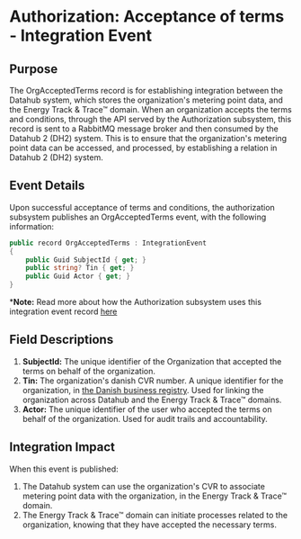 # Authorization: Acceptance of terms - Integration Event

## Purpose

The OrgAcceptedTerms record is for establishing integration between the Datahub system,
which stores the organization's metering point data, and the Energy Track & Trace™ domain.
When an organization accepts the terms and conditions, through the API served by the Authorization subsystem,
this record is sent to a RabbitMQ message broker and then consumed by the Datahub 2 (DH2) system.
This is to ensure that the organization's metering point data can be accessed, and processed,
by establishing a relation in Datahub 2 (DH2) system.

## Event Details

Upon successful acceptance of terms and conditions, the authorization subsystem publishes an OrgAcceptedTerms event,
with the following information:

```csharp
public record OrgAcceptedTerms : IntegrationEvent
{
    public Guid SubjectId { get; }
    public string? Tin { get; }
    public Guid Actor { get; }
}
```

***Note:** Read more about how the Authorization subsystem uses this integration event record
[here](../../../../../../doc/architecture/adr/0025-integration-events.md)

## Field Descriptions

1. **SubjectId:** The unique identifier of the Organization that accepted the terms on behalf of the organization.
2. **Tin:** The organization's danish CVR number. A unique identifier for the organization,
in [the Danish business registry](https://businessindenmark.virk.dk/).
Used for linking the organization across Datahub and the Energy Track & Trace™ domains.
3. **Actor:** The unique identifier of the user who accepted the terms on behalf of the organization.
Used for audit trails and accountability.

## Integration Impact

When this event is published:

1. The Datahub system can use the organization's CVR to associate metering point data with the organization,
in the Energy Track & Trace™ domain.
2. The Energy Track & Trace™ domain can initiate processes related to the organization,
knowing that they have accepted the necessary terms.
